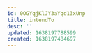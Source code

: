 ```yaml
---
id: 0OGYqjKlJY3aYqd13xUnp
title: intendTo
desc: ''
updated: 1638197788599
created: 1638197484697
---
```


